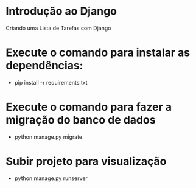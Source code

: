 # Introdução ao Django

Criando uma Lista de Tarefas com Django

# Execute o comando para instalar as dependências:
- pip install -r requirements.txt

# Execute o comando para fazer a migração do banco de dados
- python manage.py migrate

# Subir projeto para visualização
- python manage.py runserver
